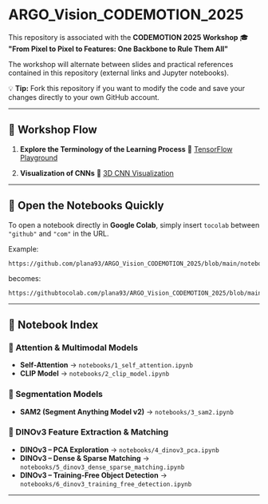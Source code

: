 # ARGO_Vision_CODEMOTION_2025

This repository is associated with the **CODEMOTION 2025 Workshop**
🎓 **"From Pixel to Pixel to Features: One Backbone to Rule Them All"**

The workshop will alternate between slides and practical references contained in this repository (external links and Jupyter notebooks).

💡 **Tip:**
Fork this repository if you want to modify the code and save your changes directly to your own GitHub account.

---

## 📘 Workshop Flow

1. **Explore the Terminology of the Learning Process**
   🔗 [TensorFlow Playground](https://playground.tensorflow.org/#activation=tanh&batchSize=10&dataset=spiral&regDataset=reg-plane&learningRate=0.03&regularizationRate=0&noise=0&networkShape=4,2&seed=0.41584&showTestData=false&discretize=false&percTrainData=50&x=true&y=true&xTimesY=false&xSquared=false&ySquared=false&cosX=false&sinX=true&cosY=false&sinY=true&collectStats=false&problem=classification&initZero=false&hideText=false)

2. **Visualization of CNNs**
   🔗 [3D CNN Visualization](https://adamharley.com/nn_vis/cnn/3d.html)

---

## 🚀 Open the Notebooks Quickly

To open a notebook directly in **Google Colab**,
simply insert `tocolab` between `"github"` and `"com"` in the URL.

Example:

```
https://github.com/plana93/ARGO_Vision_CODEMOTION_2025/blob/main/notebooks/3_sam2.ipynb
```

becomes:

```
https://githubtocolab.com/plana93/ARGO_Vision_CODEMOTION_2025/blob/main/notebooks/3_sam2.ipynb
```

---

## 📂 Notebook Index

### 🧠 Attention & Multimodal Models

* **Self-Attention** → `notebooks/1_self_attention.ipynb`
* **CLIP Model** → `notebooks/2_clip_model.ipynb`

### 🩻 Segmentation Models

* **SAM2 (Segment Anything Model v2)** → `notebooks/3_sam2.ipynb`

### 🦖 DINOv3 Feature Extraction & Matching

* **DINOv3 – PCA Exploration** → `notebooks/4_dinov3_pca.ipynb`
* **DINOv3 – Dense & Sparse Matching** → `notebooks/5_dinov3_dense_sparse_matching.ipynb`
* **DINOv3 – Training-Free Object Detection** → `notebooks/6_dinov3_training_free_detection.ipynb`

---